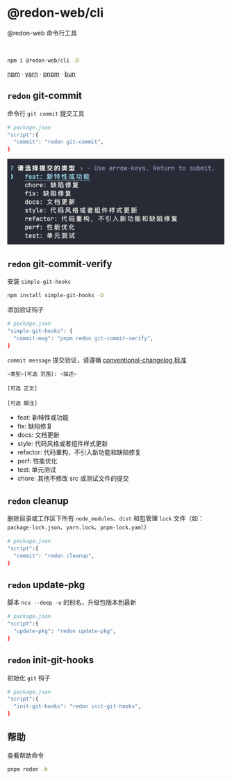 # @redon-web/cli

@redon-web 命令行工具

<br>

```bash
npm i @redon-web/cli -D
```
<a href='https://docs.npmjs.com/cli/v6/commands/npm'>npm</a> · <a href='https://yarnpkg.com'>yarn</a> · <a href='https://pnpm.js.org/en/'>pnpm</a> · <a href='https://bun.sh/'>bun</a>

## `redon` git-commit

命令行 `git commit` 提交工具

```bash
# package.json
"script":{
  "commit": "redon git-commit",
}
```

<img style="max-width: 500px" src='./assets/git-commit.png' />

<br>

## `redon` git-commit-verify

安装 `simple-git-hooks`

```bash
npm install simple-git-hooks -D
```

添加验证钩子

```bash
# package.json
"simple-git-hooks": {
  "commit-msg": "pnpm redon git-commit-verify",
}
```

`commit message` 提交验证，请遵循 [conventional-changelog 标准](https://www.conventionalcommits.org/en/v1.0.0/)

```bash
<类型>[可选 范围]: <描述>

[可选 正文]

[可选 脚注]
```

- feat: 新特性或功能
- fix: 缺陷修复
- docs: 文档更新
- style: 代码风格或者组件样式更新
- refactor: 代码重构，不引入新功能和缺陷修复
- perf: 性能优化
- test: 单元测试
- chore: 其他不修改 src 或测试文件的提交

## `redon` cleanup

删除目录或工作区下所有 `node_modules`、`dist` 和包管理 `lock` 文件（如：`package-lock.json`、`yarn.lock`、`pnpm-lock.yaml`）

```bash
# package.json
"script":{
  "commit": "redon cleanup",
}
```

## `redon` update-pkg

脚本 `ncu --deep -u` 的别名，升级包版本到最新

```bash
# package.json
"script":{
  "update-pkg": "redon update-pkg",
}
```

## `redon` init-git-hooks

初始化 `git` 钩子

```bash
# package.json
"script":{
  "init-git-hooks": "redon init-git-hooks",
}
```

## 帮助

查看帮助命令

```bash
pnpm redon -h
```